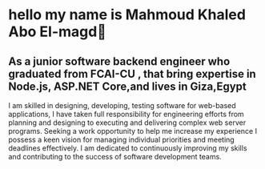 # hello my name is Mahmoud Khaled Abo El-magd👋

## As a junior software backend engineer who graduated from FCAI-CU , that bring expertise in Node.js, ASP.NET Core,and lives in Giza,Egypt
I am skilled in designing, developing, testing software for web-based applications,
I have taken full responsibility for engineering efforts from planning and designing to executing and delivering complex web server programs.
Seeking a work opportunity to help me increase my experience 
I possess a keen vision for managing individual priorities and meeting deadlines effectively. 
I am dedicated to continuously improving my skills and contributing to the success of software development teams.
